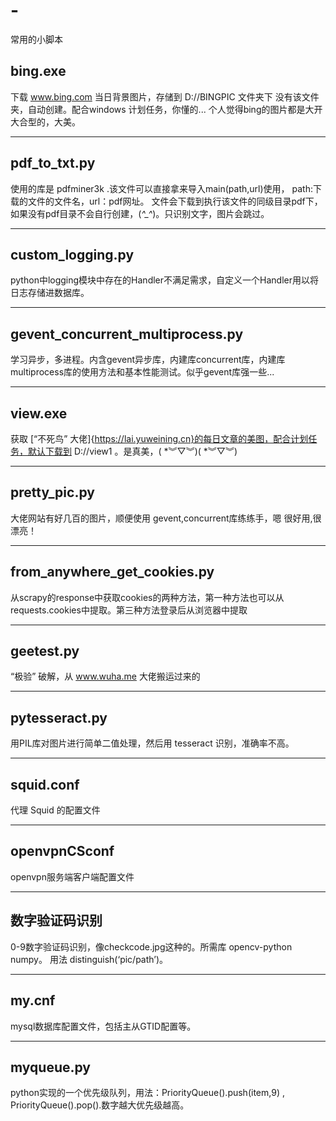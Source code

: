 # -
常用的小脚本

## bing.exe
 下载 www.bing.com 当日背景图片，存储到 D://BINGPIC 文件夹下 没有该文件夹，自动创建。配合windows 计划任务，你懂的... 个人觉得bing的图片都是大开大合型的，大美。
***
## pdf_to_txt.py
  使用的库是 pdfminer3k .该文件可以直接拿来导入main(path,url)使用， path:下载的文件的文件名，url：pdf网址。  文件会下载到执行该文件的同级目录pdf下，如果没有pdf目录不会自行创建，(*^_^*)。只识别文字，图片会跳过。
***
## custom_logging.py
  python中logging模块中存在的Handler不满足需求，自定义一个Handler用以将日志存储进数据库。
***
## gevent_concurrent_multiprocess.py
  学习异步，多进程。内含gevent异步库，内建库concurrent库，内建库multiprocess库的使用方法和基本性能测试。似乎gevent库强一些...
***  
## view.exe
   获取 [“不死鸟” 大佬]{https://lai.yuweining.cn}的每日文章的美图，配合计划任务，默认下载到 D://view1 。是真美，( *︾▽︾)( *︾▽︾)
***
## pretty_pic.py
  大佬网站有好几百的图片，顺便使用 gevent,concurrent库练练手，嗯 很好用,很漂亮！
***
## from_anywhere_get_cookies.py
   从scrapy的response中获取cookies的两种方法，第一种方法也可以从requests.cookies中提取。第三种方法登录后从浏览器中提取
***
## geetest.py
   “极验” 破解，从 www.wuha.me 大佬搬运过来的
***
## pytesseract.py
   用PIL库对图片进行简单二值处理，然后用 tesseract 识别，准确率不高。
***
## squid.conf
   代理 Squid 的配置文件
***
## openvpnCSconf
   openvpn服务端客户端配置文件
***
## 数字验证码识别
   0-9数字验证码识别，像checkcode.jpg这种的。所需库 opencv-python numpy。 用法 distinguish(‘pic/path’)。
***
## my.cnf
   mysql数据库配置文件，包括主从GTID配置等。
***
## myqueue.py
   python实现的一个优先级队列，用法：PriorityQueue().push(item,9) , PriorityQueue().pop().数字越大优先级越高。